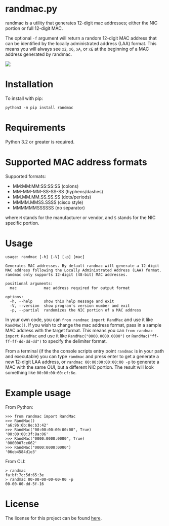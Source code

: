 randmac.py
==========

randmac is a utility that generates 12-digit mac addresses; either the NIC portion or full 12-digit MAC. 

The optional `-f` argument will return a random 12-digit MAC address that can be identified by the locally administrated address (LAA) format. This means you will always see `x2`, `x6`, `xA`, or `xE` at the beginning of a MAC address generated by randmac.

![](randmac20200913.gif)

# Installation

To install with pip:

`python3 -m pip install randmac`

# Requirements

Python 3.2 or greater is required.

# Supported MAC address formats

Supported formats:

 - MM:MM:MM:SS:SS:SS (colons)
 - MM-MM-MM-SS-SS-SS (hyphens/dashes)
 - MM.MM.MM.SS.SS.SS (dots/periods)
 - MMMM.MMSS.SSSS (cisco style)
 - MMMMMMSSSSSS (no separator)

where `M` stands for the manufacturer or vendor, and `S` stands for the NIC specific portion. 

# Usage

```
usage: randmac [-h] [-V] [-p] [mac]

Generates MAC addresses. By default randmac will generate a 12-digit MAC address following the Locally Administrated Address (LAA) format. randmac only supports 12-digit (48-bit) MAC addresses.

positional arguments:
  mac            mac address required for output format

options:
  -h, --help     show this help message and exit
  -V, --version  show program's version number and exit
  -p, --partial  randomizes the NIC portion of a MAC address
```

In your own code, you can `from randmac import RandMac` and use it like `RandMac()`. If you wish to change the mac address format, pass in a sample MAC address with the target format. This means you can `from randmac import RandMac` and use it like `RandMac("0000.0000.0000")` or `RandMac("ff-ff-ff-dd-dd-dd")` to specify the delimiter format.

From a terminal (if the the console scripts entry point `randmac` is in your path and executable) you can type `randmac` and press enter to get a generate a new 12-digit LAA address, or `randmac 00:00:00:00:00:00 -p` to generate a MAC with the same OUI, but a different NIC portion. The result will look something like `00:00:00:60:cf:6e`.

# Example usage

From Python:

```
>>> from randmac import RandMac
>>> RandMac()
'a6:9b:6b:8e:b3:42'
>>> RandMac("00:00:00:00:00:00", True)
'00:00:00:3f:8a:06'
>>> RandMac("0000:0000:0000", True)
'0000007ce662'
>>> RandMac("0000:0000:0000")
'06eb4584d1e3'
```

From CLI:

```
> randmac
fa:bf:7c:5d:65:3e
> randmac 00-00-00-00-00-00 -p
00-00-00-dd-5f-16
``` 

# License

The license for this project can be found [here](https://github.com/joshschmelzle/randmac/blob/master/LICENSE).
